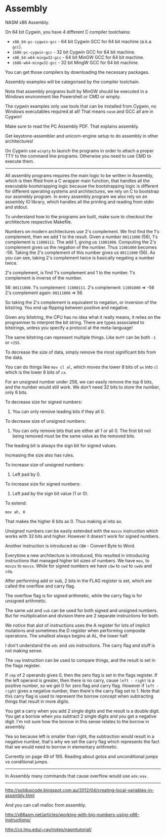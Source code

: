 Assembly
========

NASM x86 Assembly.

On 64 bit Cygwin, you have 4 different C compiler toolchains:

* `x86_64-pc-cygwin-gcc` - 64 bit Cygwin GCC for 64 bit machine (a.k.a `gcc`).
* `i686-pc-cygwin-gcc` - 32 bit Cygwin GCC for 64 bit machine.
* `x86_64-w64-mingw32-gcc` - 64 bit MinGW GCC for 64 bit machine.
* `i686-w64-mingw32-gcc` - 32 bit MingW GCC for 64 bit machine.

You can get those compilers by downloading the necessary packages.

Assembly examples will be categorised by the compiler toolchain.

Note that assembly programs built by MinGW should be executed in a Windows environment like Powershell or CMD or winpty.

The cygwin examples only use tools that can be installed from Cygwin, no Windows executables required at all! That means `nasm` and GCC all are in Cygwin!

Make sure to read the PC Assembly PDF. That explains assembly.

Get keystone-assembler and unicorn-engine setup to do assembly in other architectures!

On Cygwin use `winpty` to launch the programs in order to attach a proper TTY to the command line programs. Otherwise you need to use CMD to execute them.

---

All assembly programs requires the main logic to be written in Assembly, which is then ffied from a C wrapper main function, that handles all the executable bootstrapping logic because the bootstrapping logic is different for different operating systems and architectures, we rely on C to bootstrap our assmebly program. In every assembly program we also rely on an assembly IO library, which handles all the printing and reading from stdin and stdout.

To understand how to the programs are built, make sure to checkout the architecture respective Makefile.

Numbers on modern architectures use 2's complement. We first find the 1's complement, then we add 1 to the result. Given a number `00111000` (56), 1's complement is `11000111`. The add 1, giving us `11001000`. Computing the 2's complement gives us the negation of the number. Thus `11001000` becomes -56. Taking the 2's complement of this number gives us `00111000` (56). As you can see, taking 2's complement twice is basically negating a number twice.

2's complement, is find 1's complement and 1 to the number. 1's complement is inverse of the number.

56: `00111000`.
1's complement: `11000111`.
2's complement: `11001000` => -56
2's complement again: `00111000` => 56.

So taking the 2's complement is equivalent to negation, or inversion of the bitstring. You end up flipping between positive and negative.

Given any bitstring, the CPU has no idea what it really means, it relies on the programmer to interpret the bit string. There are types associated to bitstrings, unless you specify a protocol at the meta-language!

The same bitstring can represent multiple things. Like `0xFF` can be both `-1` or `+255`.

To decrease the size of data, simply remove the most significant bits from the data.

You can do things like `mov cl al`, which moves the lower 8 bits of `ax` into `cl` which is the lower 8 bits of `cx`.

For an unsigned number under 256, we can easily remove the top 8 bits, and the number would still work. We don't need 32 bits to store the number, only 8 bits.

To decrease size for signed numbers:

1. You can only remove leading bits if they all 0.

To decrease size of unsigned numbers:

1. You can only remove bits that are either all 1 or all 0. The first bit not being removed must be the same value as the removed bits.

The leading bit is always the sign bit for signed values.

Increasing the size also has rules.

To increase size of unsigned numbers:

1. Left pad by 0.

To increase size for signed numbers:

1. Left pad by the sign bit value (1 or 0).

To extend:

```
mov ah, 0
```

That makes the higher 8 bits as 0. Thus making al into ax.

Unsigned numbers can be easily extended with the `movzx` instruction which works with 32 bits and higher. However it doesn't work for signed numbers.

Another instruction is introduced as `CBW` - Convert Byte to Word.

Everytime a new architecture is introduced, this resulted in introducing instructions that managed higher bit sizes of numbers. We have `mov`, to `movzx` to `movsx`. While for signed numbers we have `cbw` to `cwd` to `cwde` and `cdq`.

After performing add or sub, 2 bits in the FLAG register is set, which are called the overflow and carry flag.

The overflow flag is for signed arithmetic, while the carry flag is for unsigned arithmetic.

The same `add` and `sub` can be used for both signed and unsigned numbers. But for multiplication and division there are 2 separate instructions for both.

We notice that alot of instructions uses the A register for lots of implicit mutations and sometimes the D register when performing composite operations. The smallest always begins at AL, the lower half.

I don't understand the `adc` and `sbb` instructions. The carry flag and stuff is not making sense.

The `cmp` instruction can be used to compare things, and the result is set in the flags register.

If `cmp` of 2 operands gives 0, then the zero flag is set in the flags register. If the left operand is greater, then there is no carry, cause `left - right` is a positive number, so we get 0 for zero flag and carry flag. However if `left - right` gives a negative number, then there's the carry flag set to 1. Note that this carry flag is used to represent the borrow concept when subtracting things that result in more digits.

You get a carry when you add 2 single digits and the result is a double digit. You get a borrow when you subtract 2 single digits and you get a negative digit. I'm not sure how the borrow in this sense relates to the borrow in assembly.

Yea so because left is smaller than right, the subtraction would result in a negative number, that's why we set the carry flag which represents the fact that we would need to borrow in elementary arithmetic.

Currently on page 49 of 195. Reading about gotos and unconditional jumps vs conditional jumps.

---

In Assembly many commands that cause overflow would use `edx:eax`.

---

http://soliduscode.blogspot.com.au/2012/04/creating-local-variables-in-assembly.html

And you can call malloc from assembly.

http://x86asm.net/articles/working-with-big-numbers-using-x86-instructions/

http://cs.lmu.edu/~ray/notes/nasmtutorial/

